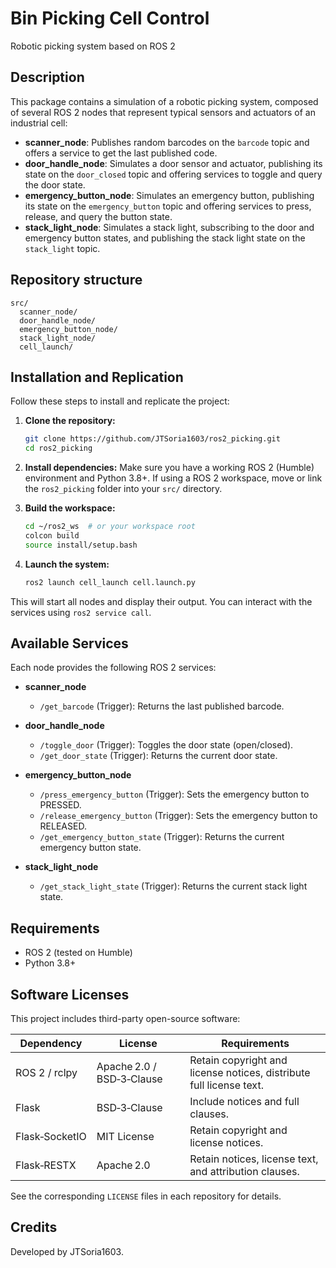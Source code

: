 

# Bin Picking Cell Control

Robotic picking system based on ROS 2

## Description
This package contains a simulation of a robotic picking system, composed of several ROS 2 nodes that represent typical sensors and actuators of an industrial cell:

- **scanner_node**: Publishes random barcodes on the `barcode` topic and offers a service to get the last published code.
- **door_handle_node**: Simulates a door sensor and actuator, publishing its state on the `door_closed` topic and offering services to toggle and query the door state.
- **emergency_button_node**: Simulates an emergency button, publishing its state on the `emergency_button` topic and offering services to press, release, and query the button state.
- **stack_light_node**: Simulates a stack light, subscribing to the door and emergency button states, and publishing the stack light state on the `stack_light` topic.

## Repository structure

```
src/
  scanner_node/
  door_handle_node/
  emergency_button_node/
  stack_light_node/
  cell_launch/
```
## Installation and Replication

Follow these steps to install and replicate the project:

1. **Clone the repository:**
   ```bash
   git clone https://github.com/JTSoria1603/ros2_picking.git
   cd ros2_picking
   ```

2. **Install dependencies:**
   Make sure you have a working ROS 2 (Humble) environment and Python 3.8+.
   If using a ROS 2 workspace, move or link the `ros2_picking` folder into your `src/` directory.

3. **Build the workspace:**
   ```bash
   cd ~/ros2_ws  # or your workspace root
   colcon build
   source install/setup.bash
   ```

4. **Launch the system:**
   ```bash
   ros2 launch cell_launch cell.launch.py
   ```

This will start all nodes and display their output. You can interact with the services using `ros2 service call`.

## Available Services

Each node provides the following ROS 2 services:

- **scanner_node**
  - `/get_barcode` (Trigger): Returns the last published barcode.

- **door_handle_node**
  - `/toggle_door` (Trigger): Toggles the door state (open/closed).
  - `/get_door_state` (Trigger): Returns the current door state.

- **emergency_button_node**
  - `/press_emergency_button` (Trigger): Sets the emergency button to PRESSED.
  - `/release_emergency_button` (Trigger): Sets the emergency button to RELEASED.
  - `/get_emergency_button_state` (Trigger): Returns the current emergency button state.

- **stack_light_node**
  - `/get_stack_light_state` (Trigger): Returns the current stack light state.


## Requirements
- ROS 2 (tested on Humble)
- Python 3.8+

## Software Licenses

This project includes third-party open-source software:

| Dependency        | License         | Requirements               |
|------------------|-----------------|----------------------------|
| ROS 2 / rclpy     | Apache 2.0 / BSD‑3‑Clause | Retain copyright and license notices, distribute full license text. |
| Flask             | BSD‑3‑Clause    | Include notices and full clauses. |
| Flask‑SocketIO    | MIT License     | Retain copyright and license notices. |
| Flask‑RESTX       | Apache 2.0      | Retain notices, license text, and attribution clauses. |

See the corresponding `LICENSE` files in each repository for details.


## Credits
Developed by JTSoria1603.
